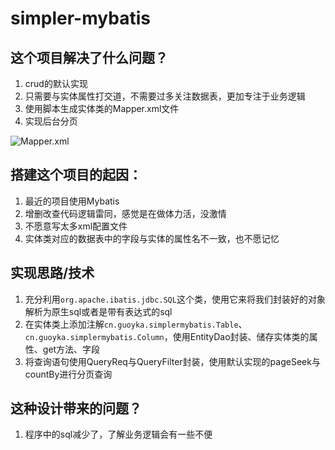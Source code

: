 # simpler-mybatis

## 这个项目解决了什么问题？
1. crud的默认实现
2. 只需要与实体属性打交道，不需要过多关注数据表，更加专注于业务逻辑
3. 使用脚本生成实体类的Mapper.xml文件
4. 实现后台分页


![Mapper.xml](https://github.com/wellRich/simpler-mybatis/raw/master/doc/mapper_xml.png)

## 搭建这个项目的起因：
1. 最近的项目使用Mybatis
2. 增删改查代码逻辑雷同，感觉是在做体力活，没激情
3. 不愿意写太多xml配置文件
4. 实体类对应的数据表中的字段与实体的属性名不一致，也不愿记忆


## 实现思路/技术

1. 充分利用`org.apache.ibatis.jdbc.SQL`这个类，使用它来将我们封装好的对象解析为原生sql或者是带有表达式的sql
2. 在实体类上添加注解`cn.guoyka.simplermybatis.Table`、`cn.guoyka.simplermybatis.Column`，使用EntityDao封装、储存实体类的属性、get方法、字段
3. 将查询语句使用QueryReq与QueryFilter封装，使用默认实现的pageSeek与countBy进行分页查询


## 这种设计带来的问题？
1. 程序中的sql减少了，了解业务逻辑会有一些不便

